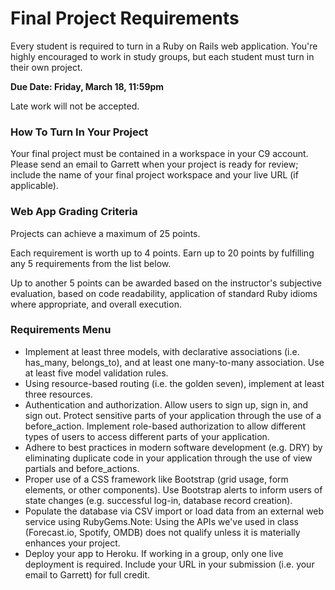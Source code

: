 # Final Project Requirements

Every student is required to turn in a Ruby on Rails web application. You're highly encouraged to work in study groups, but each student must turn in their own project.

**Due Date: Friday, March 18, 11:59pm**

Late work will not be accepted.

### How To Turn In Your Project

Your final project must be contained in a workspace in your C9 account. Please send an email to Garrett when your project is ready for review; include the name of your final project workspace and your live URL (if applicable).

### Web App Grading Criteria

Projects can achieve a maximum of 25 points.

Each requirement is worth up to 4 points. Earn up to 20 points by fulfilling any 5 requirements from the list below.

Up to another 5 points can be awarded based on the instructor's subjective evaluation, based on code readability, application of standard Ruby idioms where appropriate, and overall execution.

### Requirements Menu

- Implement at least three models, with declarative associations (i.e. has_many, belongs_to), and at least one many-to-many association. Use at least five model validation rules.
- Using resource-based routing (i.e. the golden seven), implement at least three resources.
- Authentication and authorization. Allow users to sign up, sign in, and sign out. Protect sensitive parts of your application through the use of a before_action. Implement role-based authorization to allow different types of users to access different parts of your application.
- Adhere to best practices in modern software development (e.g. DRY) by eliminating duplicate code in your application through the use of view partials and before_actions.
- Proper use of a CSS framework like Bootstrap (grid usage, form elements, or other components). Use Bootstrap alerts to inform users of state changes (e.g. successful log-in, database record creation).
- Populate the database via CSV import or load data from an external web service using RubyGems.Note: Using the APIs we've used in class (Forecast.io, Spotify, OMDB) does not qualify unless it is materially enhances your project.
- Deploy your app to Heroku. If working in a group, only one live deployment is required. Include your URL in your submission (i.e. your email to Garrett) for full credit.
